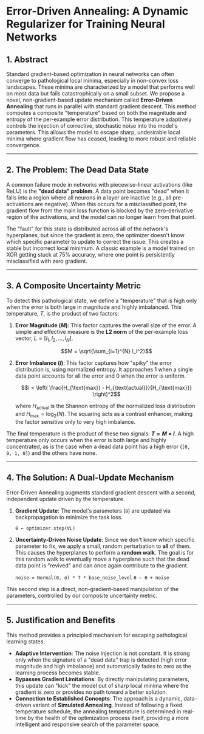 # Error-Driven Annealing: A Dynamic Regularizer for Training Neural Networks

## 1. Abstract

Standard gradient-based optimization in neural networks can often converge to pathological local minima, especially in non-convex loss landscapes. These minima are characterized by a model that performs well on most data but fails catastrophically on a small subset. We propose a novel, non-gradient-based update mechanism called **Error-Driven Annealing** that runs in parallel with standard gradient descent. This method computes a composite "temperature" based on both the magnitude and entropy of the per-example error distribution. This temperature adaptively controls the injection of corrective, stochastic noise into the model's parameters. This allows the model to escape sharp, undesirable local minima where gradient flow has ceased, leading to more robust and reliable convergence.

---

## 2. The Problem: The Dead Data State

A common failure mode in networks with piecewise-linear activations (like ReLU) is the **"dead data" problem**. A data point becomes "dead" when it falls into a region where all neurons in a layer are inactive (e.g., all pre-activations are negative). When this occurs for a misclassified point, the gradient flow from the main loss function is blocked by the zero-derivative region of the activations, and the model can no longer learn from that point.

The "fault" for this state is distributed across all of the network's hyperplanes, but since the gradient is zero, the optimizer doesn't know which specific parameter to update to correct the issue. This creates a stable but incorrect local minimum. A classic example is a model trained on XOR getting stuck at 75% accuracy, where one point is persistently misclassified with zero gradient.

---

## 3. A Composite Uncertainty Metric

To detect this pathological state, we define a "temperature" that is high only when the error is both large in magnitude and highly imbalanced. This temperature, $T$, is the product of two factors:

1.  **Error Magnitude ($M$)**: This factor captures the overall size of the error. A simple and effective measure is the **L2 norm** of the per-example loss vector, $L = [l_1, l_2, ..., l_N]$.
    
    $$M = \sqrt{\sum_{i=1}^{N} l_i^2}$$

2.  **Error Imbalance ($I$)**: This factor captures how "spiky" the error distribution is, using normalized entropy. It approaches 1 when a single data point accounts for all the error and 0 when the error is uniform.

    $$I = \left( \frac{H_{\text{max}} - H_{\text{actual}}}{H_{\text{max}}} \right)^2$$
    
    where $H_{\text{actual}}$ is the Shannon entropy of the normalized loss distribution and $H_{\text{max}} = \log_2(N)$. The squaring acts as a contrast enhancer, making the factor sensitive only to very high imbalance.

The final temperature is the product of these two signals: **$T = M \times I$**. A high temperature only occurs when the error is both large and highly concentrated, as is the case when a dead data point has a high error (`[0, 0, 1, 0]`) and the others have none.

---

## 4. The Solution: A Dual-Update Mechanism

Error-Driven Annealing augments standard gradient descent with a second, independent update driven by the temperature.

1.  **Gradient Update**: The model's parameters (`θ`) are updated via backpropagation to minimize the task loss.
    
    `θ ← optimizer.step(∇L)`

2.  **Uncertainty-Driven Noise Update**: Since we don't know which specific parameter to fix, we apply a small, random perturbation to **all** of them. This causes the hyperplanes to perform a **random walk**. The goal is for this random walk to eventually move a hyperplane such that the dead data point is "revived" and can once again contribute to the gradient.

    `noise = Normal(0, σ) * T * base_noise_level`
    `θ ← θ + noise`

This second step is a direct, non-gradient-based manipulation of the parameters, controlled by our composite uncertainty metric.

---

## 5. Justification and Benefits

This method provides a principled mechanism for escaping pathological learning states.

* **Adaptive Intervention**: The noise injection is not constant. It is strong only when the signature of a "dead data" trap is detected (high error magnitude and high imbalance) and automatically fades to zero as the learning process becomes stable.
* **Bypasses Gradient Limitations**: By directly manipulating parameters, this update can "kick" the model out of sharp local minima where the gradient is zero or provides no path toward a better solution.
* **Connection to Established Concepts**: The approach is a dynamic, data-driven variant of **Simulated Annealing**. Instead of following a fixed temperature schedule, the annealing temperature is determined in real-time by the health of the optimization process itself, providing a more intelligent and responsive search of the parameter space.